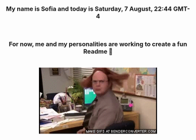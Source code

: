 


<div align="center">
<h3 >My name is Sofia and today is Saturday, 7 August, 22:44 GMT-4</h3><br>
<h3 >For now, me and my personalities are working to create a fun Readme 👋
</h3><br>
<img src='img/dwight.gif' alt='working...'/>
</div>
